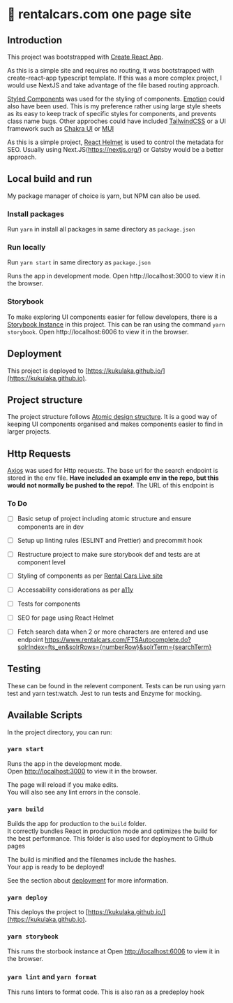 # :blue_car: rentalcars.com one page site

## Introduction

This project was bootstrapped with [Create React App](https://github.com/facebook/create-react-app).

As this is a simple site and requires no routing, it was bootstrapped with create-react-app typescript template. If this was a more complex project, I would use NextJS and take advantage of the file based routing approach.

 [Styled Components](https://styled-components.com/docs/basics) was used for the styling of components.  [Emotion](https://emotion.sh/docs/introduction) could also have been used. This is my preference rather using large style sheets as its easy to keep track of specific styles for components, and prevents class name bugs. Other approches could have included [TailwindCSS](https://tailwindcss.com/docs/installation) or a UI framework such as [Chakra UI](https://chakra-ui.com/) or [MUI](https://github.com/mui/material-ui)

As this is a simple project,  [React Helmet](https://github.com/nfl/react-helmet) is used to control the metadata for SEO. Usually using Next.JS(https://nextjs.org/) or Gatsby would be a better approach.


## Local build and run

My package manager of choice is yarn, but NPM can also be used.

### Install packages

 Run `yarn` in install all packages in same directory as `package.json`

### Run locally

Run `yarn start` in same directory as `package.json`

Runs the app in development mode.
Open http://localhost:3000 to view it in the browser.

### Storybook 
To make exploring UI components easier for fellow developers, there is a [Storybook Instance](https://storybook.js.org/) in this project. This can be ran using the command `yarn storybook`. Open http://localhost:6006 to view it in the browser. 

## Deployment

This project is deployed to [https://kukulaka.github.io/](https://kukulaka.github.io).


## Project structure

The project structure follows [Atomic design structure](https://andela.com/insights/structuring-your-react-application-atomic-design-principles/). It is a good way of keeping UI components organised and makes components easier to find in larger projects. 

## Http Requests

[Axios](https://www.npmjs.com/package/axios) was used for Http requests. The base url for the search endpoint is stored in the env file. **Have included an example env in the repo, but this would not normally be pushed to the repo!**. The URL of this endpoint is

### To Do

- [ ] Basic setup of project including atomic structure and ensure components are in dev 
- [ ] Setup up linting rules (ESLINT and Prettier) and precommit hook
- [ ] Restructure project to make sure storybook def and tests are at component level
- [ ] Styling of components as per [Rental Cars Live site](https://rentalcars.com)
- [ ] Accessability considerations as per [a11y](https://reactjs.org/docs/accessibility.html)
- [ ] Tests for components
- [ ] SEO for page using React Helmet
- [ ] Fetch search data when 2 or more characters are entered and use endpoint https://www.rentalcars.com/FTSAutocomplete.do?solrIndex=fts_en&solrRows={numberRow}&solrTerm={searchTerm}



## Testing
These can be found in the relevent component. Tests can be run using yarn test and yarn test:watch. Jest to run tests and Enzyme for mocking. 

## Available Scripts

In the project directory, you can run:

### `yarn start`

Runs the app in the development mode.\
Open [http://localhost:3000](http://localhost:3000) to view it in the browser.

The page will reload if you make edits.\
You will also see any lint errors in the console.

### `yarn build`

Builds the app for production to the `build` folder.\
It correctly bundles React in production mode and optimizes the build for the best performance. This folder is also used for deployment to Github pages

The build is minified and the filenames include the hashes.\
Your app is ready to be deployed!

See the section about [deployment](https://facebook.github.io/create-react-app/docs/deployment) for more information.

### `yarn deploy`

This deploys the project to [https://kukulaka.github.io/](https://kukulaka.github.io).

### `yarn storybook`
This runs the storbook instance at Open [http://localhost:6006](http://localhost:6006) to view it in the browser.

### `yarn lint` and `yarn format`
This runs linters to format code. This is also ran as a predeploy hook
